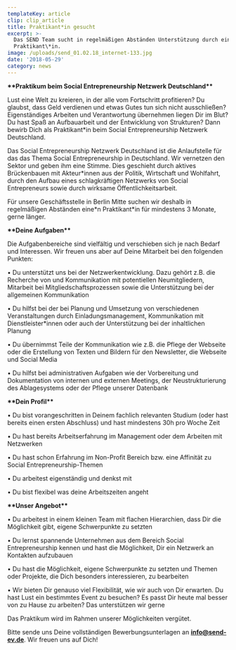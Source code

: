 ```yaml
---
templateKey: article
clip: clip_article
title: Praktikant*in gesucht
excerpt: >-
  Das SEND Team sucht in regelmäßigen Abständen Unterstützung durch eine\*n
  Praktikant\*in.
image: /uploads/send_01.02.18_internet-133.jpg
date: '2018-05-29'
category: news
---
```

**\*\*Praktikum beim Social Entrepreneurship Netzwerk Deutschland\*\***

Lust eine Welt zu kreieren, in der alle vom Fortschritt profitieren? Du glaubst, dass Geld verdienen und etwas Gutes tun sich nicht ausschließen? Eigenständiges Arbeiten und Verantwortung übernehmen liegen Dir im Blut? Du hast Spaß an Aufbauarbeit und der Entwicklung von Strukturen? Dann bewirb Dich als Praktikant*in beim Social Entrepreneurship Netzwerk Deutschland. 

Das Social Entrepreneurship Netzwerk Deutschland ist die Anlaufstelle für das das Thema Social Entrepreneurship in Deutschland. Wir vernetzen den Sektor und geben ihm eine Stimme. Dies geschieht durch aktives Brückenbauen mit Akteur*innen aus der Politik, Wirtschaft und Wohlfahrt, durch den Aufbau eines schlagkräftigen Netzwerks von Social Entrepreneurs sowie durch wirksame Öffentlichkeitsarbeit. 

Für unsere Geschäftsstelle in Berlin Mitte suchen wir deshalb in regelmäßigen Abständen eine\*n Praktikant\*in für mindestens 3 Monate, gerne länger. 

**\*\*Deine Aufgaben\*\***

Die Aufgabenbereiche sind vielfältig und verschieben sich je nach Bedarf und Interessen. Wir freuen uns aber auf Deine Mitarbeit bei den folgenden Punkten:

•	Du unterstützt uns bei der Netzwerkentwicklung. Dazu gehört z.B. die Recherche von und Kommunikation mit potentiellen Neumitgliedern, Mitarbeit bei Mitgliedschaftsprozessen sowie die Unterstützung bei der allgemeinen Kommunikation 

•	Du hilfst bei der bei Planung und Umsetzung von verschiedenen Veranstaltungen durch Einladungsmanagement, Kommunikation mit Dienstleister*innen oder auch der Unterstützung bei der inhaltlichen Planung

•	Du übernimmst Teile der Kommunikation wie z.B. die Pflege der Webseite oder die Erstellung von Texten und Bildern für den Newsletter, die Webseite und Social Media

•	Du hilfst bei administrativen Aufgaben wie der Vorbereitung und Dokumentation von internen und externen Meetings, der Neustrukturierung des Ablagesystems oder der Pflege unserer Datenbank

**\*\*Dein Profil\*\***

•	Du bist vorangeschritten in Deinem fachlich relevanten Studium (oder hast bereits einen ersten Abschluss) und hast mindestens 30h pro Woche Zeit 

•	Du hast bereits Arbeitserfahrung im Management oder dem Arbeiten mit Netzwerken

•	Du hast schon Erfahrung im Non-Profit Bereich bzw. eine Affinität zu Social Entrepreneurship-Themen 

•	Du arbeitest eigenständig und denkst mit

•	Du bist flexibel was deine Arbeitszeiten angeht

**\*\*Unser Angebot\*\***

•	Du arbeitest in einem kleinen Team mit flachen Hierarchien, dass Dir die Möglichkeit gibt, eigene Schwerpunkte zu setzten

•	Du lernst spannende Unternehmen aus dem Bereich Social Entrepreneurship kennen und hast die Möglichkeit, Dir ein Netzwerk an Kontakten aufzubauen

•	Du hast die Möglichkeit, eigene Schwerpunkte zu setzten und Themen oder Projekte, die Dich besonders interessieren, zu bearbeiten

•	Wir bieten Dir genauso viel Flexibilität, wie wir auch von Dir erwarten. Du hast Lust ein bestimmtes Event zu besuchen? Es passt Dir heute mal besser von zu Hause zu arbeiten? Das unterstützen wir gerne

Das Praktikum wird im Rahmen unserer Möglichkeiten vergütet. 

Bitte sende uns Deine vollständigen Bewerbungsunterlagen an **info@send-ev.de**. Wir freuen uns auf Dich!
